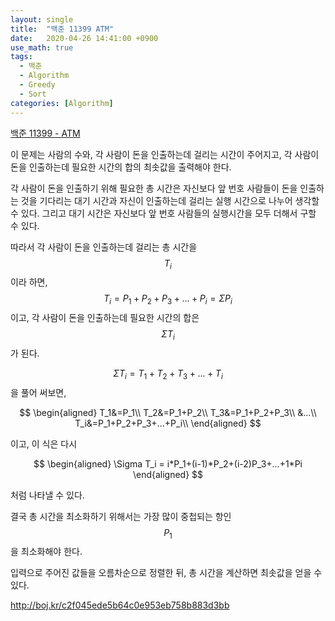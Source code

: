 ```yaml
---
layout: single
title:  "백준 11399 ATM"
date:   2020-04-26 14:41:00 +0900
use_math: true
tags:
  - 백준
  - Algorithm
  - Greedy
  - Sort
categories: [Algorithm]
---
```




[백준 11399 - ATM](https://www.acmicpc.net/problem/11399)

이 문제는 사람의 수와, 각 사람이 돈을 인출하는데 걸리는 시간이 주어지고, 각 사람이 돈을 인출하는데 필요한 시간의 합의 최솟값을 출력해야 한다.

각 사람이 돈을 인출하기 위해 필요한 총 시간은 자신보다 앞 번호 사람들이 돈을 인출하는 것을 기다리는 대기 시간과 자신이 인출하는데 걸리는 실행 시간으로 나누어 생각할 수 있다. 그리고 대기 시간은 자신보다 앞 번호 사람들의 실행시간을 모두 더해서 구할 수 있다.

따라서 각 사람이 돈을 인출하는데 걸리는 총 시간을
$$
T_i
$$
이라 하면, 
$$
T_i=P_1+P_2+P_3+...+P_i=\Sigma P_i
$$
이고, 각 사람이 돈을 인출하는데 필요한 시간의 합은
$$
\Sigma T_i
$$
가 된다.


$$
\Sigma T_i=T_1+T_2+T_3+...+T_i
$$
 을 풀어 써보면,


$$
\begin{aligned}
T_1&=P_1\\
T_2&=P_1+P_2\\
T_3&=P_1+P_2+P_3\\
&...\\
T_i&=P_1+P_2+P_3+...+P_i\\
\end{aligned}
$$


이고, 이 식은 다시 


$$
\begin{aligned}
\Sigma T_i = i*P_1+(i-1)*P_2+(i-2)P_3+...+1*Pi
\end{aligned}
$$


처럼 나타낼 수 있다.

결국 총 시간을 최소화하기 위해서는 가장 많이 중첩되는 항인
$$
P_1
$$
을 최소화해야 한다.

입력으로 주어진 값들을 오름차순으로 정렬한 뒤, 총 시간을 계산하면 최솟값을 얻을 수 있다.

http://boj.kr/c2f045ede5b64c0e953eb758b883d3bb



